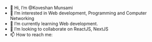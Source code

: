 - 👋 Hi, I’m @Koveshan Munsami
- 👀 I’m interested in Web development, Programming and Computer Networking
- 🌱 I’m currently learning Web development.
- 💞️ I’m looking to collaborate on ReactJS, NextJS
- 📫 How to reach me: 

<!---
Kovy424/Kovy424 is a ✨ special ✨ repository because its `README.md` (this file) appears on your GitHub profile.
You can click the Preview link to take a look at your changes.
--->
